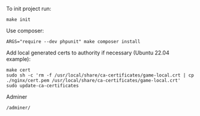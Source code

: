To init project run:
```
make init
```

Use composer:
```
ARGS="require --dev phpunit" make composer install
```

Add local generated certs to authority if necessary (Ubuntu 22.04 example): 
```
make cert
sudo sh -c 'rm -f /usr/local/share/ca-certificates/game-local.crt | cp ./nginx/cert.pem /usr/local/share/ca-certificates/game-local.crt'
sudo update-ca-certificates
```

Adminer
```
/adminer/
```